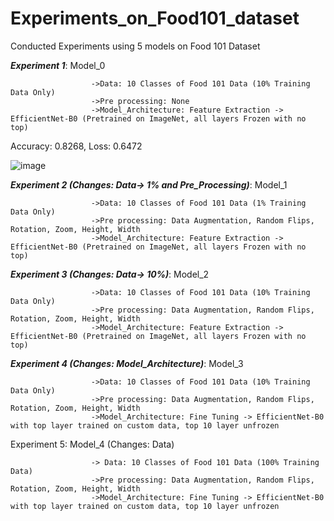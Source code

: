 # Experiments_on_Food101_dataset
Conducted Experiments using 5 models on Food 101 Dataset

***Experiment 1***: Model_0

                      ->Data: 10 Classes of Food 101 Data (10% Training Data Only)
                      ->Pre processing: None
                      ->Model_Architecture: Feature Extraction -> EfficientNet-B0 (Pretrained on ImageNet, all layers Frozen with no top)
Accuracy: 0.8268, Loss: 0.6472

![image](https://github.com/user-attachments/assets/9b4d79f6-499d-48b1-9fb2-61d55d4c7b36)


                      
***Experiment 2 (Changes: Data-> 1% and Pre_Processing)***: Model_1 

                      ->Data: 10 Classes of Food 101 Data (1% Training Data Only)
                      ->Pre processing: Data Augmentation, Random Flips, Rotation, Zoom, Height, Width
                      ->Model_Architecture: Feature Extraction -> EfficientNet-B0 (Pretrained on ImageNet, all layers Frozen with no top)                      
                  
***Experiment 3 (Changes: Data-> 10%)***: Model_2 

                      ->Data: 10 Classes of Food 101 Data (10% Training Data Only)
                      ->Pre processing: Data Augmentation, Random Flips, Rotation, Zoom, Height, Width
                      ->Model_Architecture: Feature Extraction -> EfficientNet-B0 (Pretrained on ImageNet, all layers Frozen with no top)

***Experiment 4 (Changes: Model_Architecture)***: Model_3 

                      ->Data: 10 Classes of Food 101 Data (10% Training Data Only)
                      ->Pre processing: Data Augmentation, Random Flips, Rotation, Zoom, Height, Width
                      ->Model_Architecture: Fine Tuning -> EfficientNet-B0 with top layer trained on custom data, top 10 layer unfrozen   

Experiment 5: Model_4 (Changes: Data) 

                      -> Data: 10 Classes of Food 101 Data (100% Training Data)
                      ->Pre processing: Data Augmentation, Random Flips, Rotation, Zoom, Height, Width
                      ->Model_Architecture: Fine Tuning -> EfficientNet-B0 with top layer trained on custom data, top 10 layer unfrozen                       
